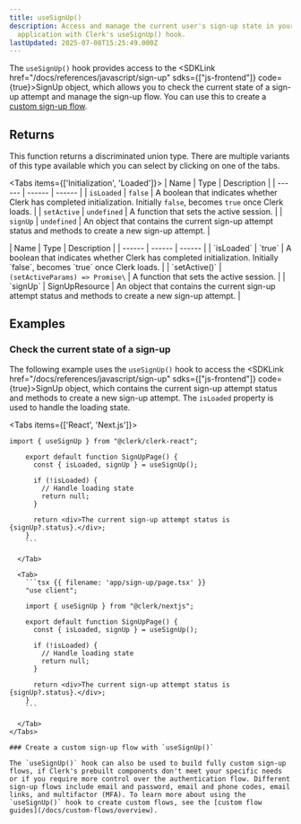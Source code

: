 ```yaml
---
title: useSignUp()
description: Access and manage the current user's sign-up state in your React
  application with Clerk's useSignUp() hook.
lastUpdated: 2025-07-08T15:25:49.000Z
---
```


The `useSignUp()` hook provides access to the <SDKLink href="/docs/references/javascript/sign-up" sdks={["js-frontend"]} code={true}>SignUp</SDKLink> object, which allows you to check the current state of a sign-up attempt and manage the sign-up flow. You can use this to create a [custom sign-up flow](/docs/custom-flows/overview#sign-up-flow).

## Returns

This function returns a discriminated union type. There are multiple variants of this type available which you can select by clicking on one of the tabs.

<Tabs items={['Initialization', 'Loaded']}>
<Tab>
| Name | Type | Description |
| ------ | ------ | ------ |
| `isLoaded` | `false` | A boolean that indicates whether Clerk has completed initialization. Initially `false`, becomes `true` once Clerk loads. |
| `setActive` | `undefined` | A function that sets the active session. |
| `signUp` | `undefined` | An object that contains the current sign-up attempt status and methods to create a new sign-up attempt. |
</Tab>

  <Tab>
    | Name | Type | Description |
    | ------ | ------ | ------ |
    | `isLoaded` | `true` | A boolean that indicates whether Clerk has completed initialization. Initially `false`, becomes `true` once Clerk loads. |
    | `setActive()` | <code>(<SDKLink href="/docs/references/javascript/types/set-active-params" sdks={["js-frontend"]}>setActiveParams</SDKLink>) => Promise\<void\></code> | A function that sets the active session. |
    | `signUp` | <SDKLink href="/docs/references/javascript/sign-up" sdks={["js-frontend"]} code={true}>SignUpResource</SDKLink> | An object that contains the current sign-up attempt status and methods to create a new sign-up attempt. |
  </Tab>
</Tabs>

## Examples

### Check the current state of a sign-up

The following example uses the `useSignUp()` hook to access the <SDKLink href="/docs/references/javascript/sign-up" sdks={["js-frontend"]} code={true}>SignUp</SDKLink> object, which contains the current sign-up attempt status and methods to create a new sign-up attempt. The `isLoaded` property is used to handle the loading state.

<Tabs items={['React', 'Next.js']}>
<Tab>

````tsx {{ filename: 'src/pages/SignUpPage.tsx' }}
import { useSignUp } from "@clerk/clerk-react";

    export default function SignUpPage() {
      const { isLoaded, signUp } = useSignUp();

      if (!isLoaded) {
        // Handle loading state
        return null;
      }

      return <div>The current sign-up attempt status is {signUp?.status}.</div>;
    }
    ```

  </Tab>

  <Tab>
    ```tsx {{ filename: 'app/sign-up/page.tsx' }}
    "use client";

    import { useSignUp } from "@clerk/nextjs";

    export default function SignUpPage() {
      const { isLoaded, signUp } = useSignUp();

      if (!isLoaded) {
        // Handle loading state
        return null;
      }

      return <div>The current sign-up attempt status is {signUp?.status}.</div>;
    }
    ```

  </Tab>
</Tabs>

### Create a custom sign-up flow with `useSignUp()`

The `useSignUp()` hook can also be used to build fully custom sign-up flows, if Clerk's prebuilt components don't meet your specific needs or if you require more control over the authentication flow. Different sign-up flows include email and password, email and phone codes, email links, and multifactor (MFA). To learn more about using the `useSignUp()` hook to create custom flows, see the [custom flow guides](/docs/custom-flows/overview).
````
